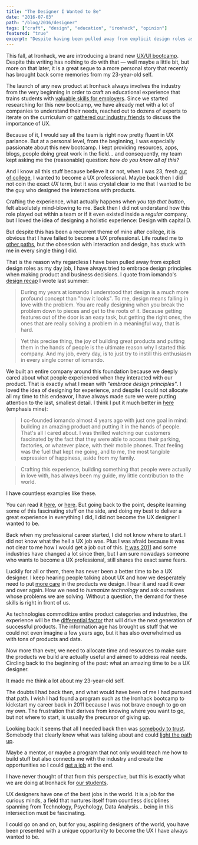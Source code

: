 ```yaml
---
title: "The Designer I Wanted to Be"
date: "2016-07-03"
path: "/blog/2016/designer"
tags: ["craft", "design", "education", "ironhack", "opinion"]
featured: "true"
excerpt: "Despite having been pulled away from explicit design roles as my day job, I have always tried to embrace design principles when making a product or business decisions."
---
```


This fall, at Ironhack, we are introducing a brand new [UX/UI bootcamp](https://www.ironhack.com/en/ux-ui-design-bootcamp). Despite this writing has nothing to do with that — well maybe a little bit, but more on that later, it is a great segue to a more personal story that recently has brought back some memories from my 23-year-old self.

The launch of any new product at Ironhack always involves the industry from the very beginning in order to craft an educational experience that trains students with [valuable skills for employers](/blog/2017/curiosity). Since we started researching for this new bootcamp, we have already met with a lot of companies to understand their needs, reached out to dozens of experts to iterate on the curriculum or [gathered our industry friends](http://www.meetup.com/ironhack-barcelona/events/232025284/) to discuss the importance of UX.

Because of it, I would say all the team is right now pretty fluent in UX parlance. But at a personal level, from the beginning, I was especially passionate about this new bootcamp. I kept providing resources, apps, blogs, people doing great work in the field... and consequently, my team kept asking me the (reasonable) question: *how do you know all of this?*

And I know all this stuff because believe it or not, when I was 23, fresh [out of college](/blog/2013/industrial-engineer), I wanted to become a UX professional. Maybe back then I did not coin the exact *UX* term, but it was crystal clear to me that I wanted to be the guy who designed the interactions with products.

Crafting the experience, what actually happens when *you tap that button*, felt absolutely mind-blowing to me. Back then I did not understand how this role played out within a team or if it even existed inside a *regular* company, but I loved the idea of designing a holistic experience: Design with capital D.

But despite this has been a recurrent theme of mine after college, it is obvious that I have failed to become a UX professional. Life routed me to [other paths](projects/iomando), but the obsession with interaction and design, has stuck with me in every single thing I did.

That is the reason why regardless I have been pulled away from explicit design roles as my day job, I have always tried to embrace design principles when making product and business decisions. I quote from iomando's [design recap](/blog/2015/iomando-design) I wrote last summer:

> During my years at iomando I understood that design is a much more profound concept than "how it looks". To me, design means falling in love with the problem. You are really designing when you break the problem down to pieces and get to the roots of it. Because getting features out of the door is an easy task, but getting the right ones, the ones that are really solving a problem in a meaningful way, that is hard.

> Yet this precise thing, the joy of building great products and putting them in the hands of people is the ultimate reason why I started this company. And my job, every day, is to just try to instill this enthusiasm in every single corner of iomando.

We built an entire company around this foundation because we deeply cared about what people experienced when they interacted with our product. That is exactly what I mean with *"embrace design principles"*. I loved the idea of designing for experience, and despite I could not allocate all my time to this endeavor, I have always made sure we were putting attention to the last, smallest detail. I think I put it much better in [here](/blog/2015/stepping-down) (emphasis mine):

> I co-founded iomando almost 4 years ago with just one goal in mind: building an amazing product and putting it in the hands of people. That's all I cared about. I was thrilled watching our customers fascinated by the fact that they were able to access their parking, factories, or whatever place, with their mobile phones. That feeling was the fuel that kept me going, and to me, the most tangible expression of happiness, aside from my family.

> Crafting this experience, building something that people were actually in love with, has always been my guide, my little contribution to the world.

I have countless examples like these.

You can read it [here](/blog/2015/lifestyle), or [here](/blog/2014/30). But going back to the point, despite learning some of this fascinating stuff on the side, and doing my best to deliver a great experience in everything I did, I did not become the UX designer I wanted to be.

Back when my professional career started, I did not know where to start. I did not know what the hell a UX job was. Plus I was afraid because it was not clear to me how I would get a job out of this. [It was 2011](/blog/2013/iomando-prologue) and some industries have changed a lot since then, but I am sure nowadays someone who wants to become a UX professional, still shares the exact same fears.

Luckily for all or them, there has never been a better time to be a UX designer. I keep hearing people talking about UX and how we desperately need to put [more care](/blog/2015/passion-work) in the products we design. I hear it and read it over and over again. How we need to *humanize technology* and ask ourselves whose problems we are solving. Without a question, the demand for these skills is right in front of us.

As technologies commoditize entire product categories and industries, the experience will be the [differential factor](/blog/2015/wallapop) that will drive the next generation of successful products. The information age has brought us stuff that we could not even imagine a few years ago, but it has also overwhelmed us with tons of products and data.

Now more than ever, we need to allocate time and resources to make sure the products we build are actually useful and aimed to address real needs. Circling back to the beginning of the post: what an amazing time to be a UX designer.

It made me think a lot about my 23-year-old self.

The doubts I had back then, and what would have been of me I had pursued that path. I wish I had found a program such as the Ironhack bootcamp to kickstart my career back in 2011 because I was not brave enough to go on my own. The frustration that derives from knowing where you want to go, but not where to start, is usually the precursor of giving up.

Looking back it seems that all I needed back then was [somebody to trust](/blog/2017/community). Somebody that clearly knew what was talking about and could [light the path up](/blog/2017/alignment).

Maybe a mentor, or maybe a program that not only would teach me how to build stuff but also connects me with the industry and create the opportunities so I could [get a job](/blog/2017/curiosity) at the end.

I have never thought of that from this perspective, but this is exactly what we are doing at Ironhack for [our students](/blog/2016/ironhack-experience).

UX designers have one of the best jobs in the world. It is a job for the curious minds, a field that nurtures itself from countless disciplines spanning from Technology, Psychology, Data Analysis... being in this intersection must be fascinating.

I could go on and on, but for you, aspiring designers of the world, you have been presented with a unique opportunity to become the UX I have always wanted to be.